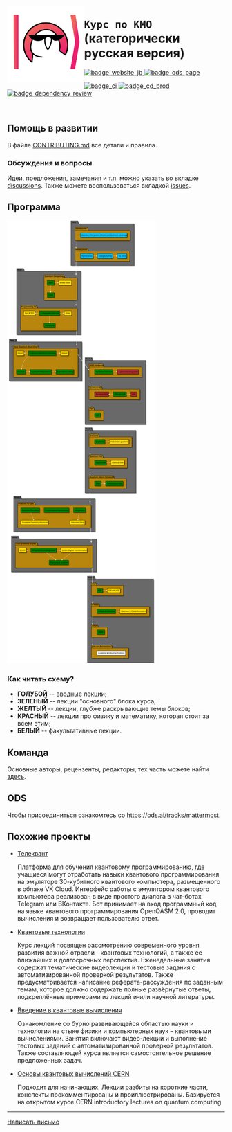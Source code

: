 <img src="./qmlcourse/logo.svg" align="left" width="178" height="178"></img>

# `Курс по КМО` (категорически русская версия)

<a href="https://quantum-ods.github.io/qmlcourse/">
    <img alt="badge_website_jb" src="https://img.shields.io/badge/книга-основная--сборка-blueviolet?style=for-the-badge">
</a>
<a href="https://ods.ai/tracks/qmlcourse">
    <img alt="badge_ods_page" src="https://img.shields.io/badge/ods.ai-страница%20курса-critical?style=for-the-badge">
</a>
<!-- <a href="https://github.com/quantum-ods/qmlcourse/raw/web-page-prod/latex/qmlcourse.pdf">
    <img alt="badge_download_pdf_book" src="https://img.shields.io/badge/pdf%20book-download-information?style=for-the-badge"> -->
</a>

<p align="left">
  <a href="https://github.com/quantum-ods/qmlcourse/actions/workflows/ci.yml">
    <img alt="badge_ci" src="https://github.com/quantum-ods/qmlcourse/actions/workflows/ci.yml/badge.svg">
  </a>
  <a href="https://github.com/quantum-ods/qmlcourse/actions/workflows/cd-prod.yml">
    <img alt="badge_cd_prod" src="https://github.com/quantum-ods/qmlcourse/actions/workflows/cd-prod.yml/badge.svg">
  </a>
  <a href="https://github.com/quantum-ods/qmlcourse/actions/workflows/dependency-review.yml">
    <img alt="badge_dependency_review" src="https://github.com/quantum-ods/qmlcourse/actions/workflows/dependency-review.yml/badge.svg">
  </a>
  <!-- <a href="https://github.com/quantum-ods/qmlcourse/actions/workflows/codeql.yml">
    <img alt="badge_codeql" src="https://github.com/quantum-ods/qmlcourse/actions/workflows/codeql.yml/badge.svg">
  </a>   -->
</p>

</br>

## Помощь в развитии

В файле [CONTRIBUTING.md](./CONTRIBUTING.md) все детали и правила.

### Обсуждения и вопросы

Идеи, предложения, замечания и т.п. можно указать во вкладке [discussions](https://github.com/quantum-ods/qmlcourse/discussions). Также можете воспользоваться вкладкой [issues](https://github.com/quantum-ods/qmlcourse/issues).

## Программа

![](./qmlcourse/_static/index/program.svg)

### Как читать схему?

- **ГОЛУБОЙ** -- вводные лекции;
- **ЗЕЛЕНЫЙ** -- лекции "основного" блока курса;
- **ЖЕЛТЫЙ** -- лекции, глубже раскрывающие темы блоков;
- **КРАСНЫЙ** -- лекции про физику и математику, которая стоит за всем этим;
- **БЕЛЫЙ** -- факультативные лекции.

## Команда

Основные авторы, рецензенты, редакторы, тех часть можете найти [здесь](https://quantum-ods.github.io/qmlcourse/book/authors.html).

## ODS

Чтобы присоединиться ознакомтесь со <https://ods.ai/tracks/mattermost>.

## Похожие проекты

- [Телеквант](https://telequant.ru/)

    Платформа для обучения квантовому программированию, где учащиеся могут отработать навыки квантового программирования на эмуляторе 30-кубитного квантового компьютера, размещенного в облаке VK Cloud. Интерфейс работы с эмулятором квантового компьютера реализован в виде простого диалога в чат-ботах Telegram или ВКонтакте. Бот принимает на вход программный код на языке квантового программирования OpenQASM 2.0, проводит вычисления и возвращает пользователю ответ.

- [Квантовые технологии](https://openedu.ru/course/msu/QUANTUMTECH/)

    Курс лекций посвящен рассмотрению современного уровня развития важной отрасли - квантовых технологий, а также ее ближайших и долгосрочных перспектив. Еженедельные занятия содержат тематические видеолекции и тестовые задания с автоматизированной проверкой результатов. Также предусматривается написание реферата-рассуждения по заданным темам, которое должно содержать полные развёрнутые ответы, подкреплённые примерами из лекций и-или научной литературы.

- [Введение в квантовые вычисления](https://distant.msu.ru/mod/page/view.php?id=45122)

     Ознакомление со бурно развивающейся областью науки и технологии на стыке физики и компьютерных наук – квантовыми вычислениями. Занятия включают видео-лекции и выполнение тестовых заданий с автоматизированной проверкой результатов. Также составляющей курса является самостоятельное решение предложенных задач.

- [Основы квантовых вычислений CERN](https://russol.info/quantum)

    Подходит для начинающих. Лекции разбиты на короткие части, конспекты прокомментированы и проиллюстрированы. Базируется на открытом курсе CERN introductory lectures on quantum computing

----

[Написать письмо](mailto:qmlcourse.ods@gmail.com)
